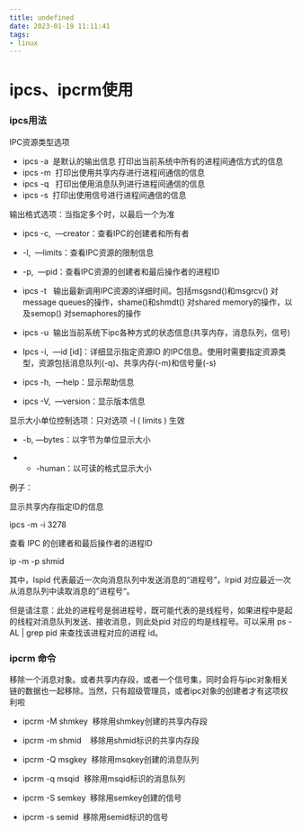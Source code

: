 ```yaml
---
title: undefined
date: 2023-01-19 11:11:41
tags:
- linux
---
```


# ipcs、ipcrm使用

### **ipcs用法**

IPC资源类型选项

* ipcs -a  是默认的输出信息 打印出当前系统中所有的进程间通信方式的信息  
* ipcs -m  打印出使用共享内存进行进程间通信的信息  
* ipcs -q   打印出使用消息队列进行进程间通信的信息  
* ipcs -s  打印出使用信号进行进程间通信的信息

输出格式选项：当指定多个时，以最后一个为准

* ipcs -c,  —creator：查看IPC的创建者和所有者
* -l,  —limits：查看IPC资源的限制信息
* -p,  —pid：查看IPC资源的创建者和最后操作者的进程ID

* ipcs -t   输出最新调用IPC资源的详细时间。包括msgsnd()和msgrcv() 对message queues的操作，shame()和shmdt() 对shared memory的操作，以及semop() 对semaphores的操作

* ipcs -u  输出当前系统下ipc各种方式的状态信息(共享内存，消息队列，信号)

* Ipcs -i,  —id [id]：详细显示指定资源ID 的IPC信息。使用时需要指定资源类型，资源包括消息队列(-q)、共享内存(-m)和信号量(-s)

* ipcs -h,  —help：显示帮助信息

* ipcs -V,  —version：显示版本信息

显示大小单位控制选项：只对选项 -l ( limits ) 生效

* -b, —bytes：以字节为单位显示大小

* - -human：以可读的格式显示大小

例子：

显示共享内存指定ID的信息

ipcs -m -i 3278 

查看 IPC 的创建者和最后操作者的进程ID

ip -m -p shmid

其中，lspid 代表最近一次向消息队列中发送消息的“进程号”，lrpid 对应最近一次从消息队列中读取消息的”进程号“。

但是请注意：此处的进程号是弱进程号，既可能代表的是线程号，如果进程中是起的线程对消息队列发送、接收消息，则此处pid 对应的均是线程号。可以采用 ps -AL | grep pid 来查找该进程对应的进程 id。

### **ipcrm 命令**

移除一个消息对象。或者共享内存段，或者一个信号集，同时会将与ipc对象相关链的数据也一起移除。当然，只有超级管理员，或者ipc对象的创建者才有这项权利啦 

* ipcrm -M shmkey  移除用shmkey创建的共享内存段  

* ipcrm -m shmid    移除用shmid标识的共享内存段 

* ipcrm -Q msgkey  移除用msqkey创建的消息队列  

* ipcrm -q msqid  移除用msqid标识的消息队列  

* ipcrm -S semkey  移除用semkey创建的信号  

* ipcrm -s semid  移除用semid标识的信号
